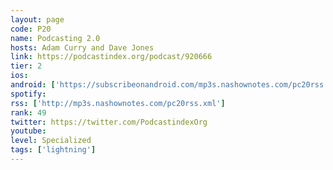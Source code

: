 ```yaml
---
layout: page
code: P20
name: Podcasting 2.0
hosts: Adam Curry and Dave Jones
link: https://podcastindex.org/podcast/920666
tier: 2
ios: 
android: ['https://subscribeonandroid.com/mp3s.nashownotes.com/pc20rss.xml']
spotify: 
rss: ['http://mp3s.nashownotes.com/pc20rss.xml']
rank: 49
twitter: https://twitter.com/PodcastindexOrg
youtube: 
level: Specialized
tags: ['lightning']
---
```

